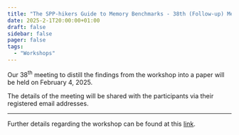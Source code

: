 ```yaml
---
title: "The SPP-hikers Guide to Memory Benchmarks - 38th (Follow-up) Meeting"
date: 2025-2-1T20:00:00+01:00
draft: false
sidebar: false
pager: false
tags:
  - "Workshops"
---
```


Our 38<sup>th</sup> meeting to distill the findings from the workshop into a paper will be held on February 4, 2025.

The details of the meeting will be shared with the participants via their registered email addresses.

---

Further details regarding the workshop can be found at this [link](/posts/mini-workshop_2023).

